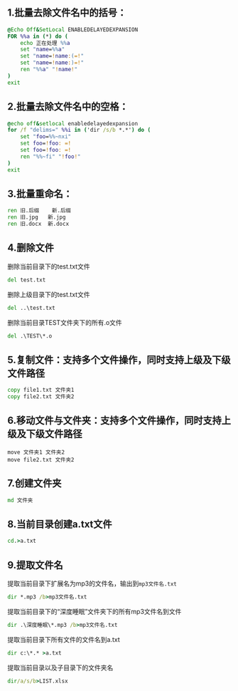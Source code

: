 ## 1.批量去除文件名中的括号：

```bat
@Echo Off&SetLocal ENABLEDELAYEDEXPANSION
FOR %%a in (*) do (
    echo 正在处理 %%a
    set "name=%%a"
    set "name=!name:(=!"
    set "name=!name:)=!"
    ren "%%a" "!name!"
)
exit
```

## 2.批量去除文件名中的空格：

```bat
@echo off&setlocal enabledelayedexpansion
for /f "delims=" %%i in ('dir /s/b *.*') do (
    set "foo=%%~nxi"
    set foo=!foo: =!
    set foo=!foo: =!
    ren "%%~fi" "!foo!"
)
exit
```

## 3.批量重命名：

```bat
ren	旧.后缀	新.后缀
ren	旧.jpg	新.jpg
ren	旧.docx	新.docx
```

## 4.删除文件

删除当前目录下的test.txt文件

```bat
del test.txt
```

删除上级目录下的test.txt文件

```bat
del ..\test.txt
```

删除当前目录TEST文件夹下的所有.o文件

```bat
del .\TEST\*.o
```

## 5.复制文件：支持多个文件操作，同时支持上级及下级文件路径

```bat
copy file1.txt 文件夹1
copy file2.txt 文件夹2
```

## 6.移动文件与文件夹：支持多个文件操作，同时支持上级及下级文件路径

```Bat
move 文件夹1 文件夹2
move file2.txt 文件夹2
```

## 7.创建文件夹

```bat
md 文件夹
```

## 8.当前目录创建a.txt文件

```bat
cd.>a.txt
```

## 9.提取文件名

提取当前目录下扩展名为mp3的文件名，输出到`mp3文件名.txt`

```bat
dir *.mp3 /b>mp3文件名.txt
```

提取当前目录下的“深度睡眠”文件夹下的所有mp3文件名到文件

```bat
dir .\深度睡眠\*.mp3 /b>mp3文件名.txt
```

提取当前目录下所有文件的文件名到a.txt

```bat
dir c:\*.* >a.txt
```
提取当前目录以及子目录下的文件夹名
```bat
dir/a/s/b>LIST.xlsx
```
